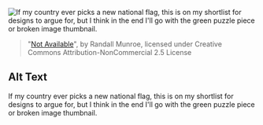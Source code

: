![If my country ever picks a new national flag, this is on my shortlist for designs to argue for, but I think in the end I'll go with the green puzzle piece or broken image thumbnail.](https://imgs.xkcd.com/comics/not_available.png)
> "[Not Available](https://xkcd.com/1969/)", by Randall Munroe, licensed under Creative Commons Attribution-NonCommercial 2.5 License

## Alt Text
If my country ever picks a new national flag, this is on my shortlist for designs to argue for, but I think in the end I'll go with the green puzzle piece or broken image thumbnail.
